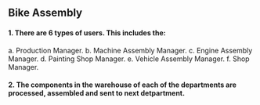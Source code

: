 ## Bike Assembly
#### 1. There are 6 types of users. This includes the:
   a. Production Manager.
   b. Machine Assembly Manager.
   c. Engine Assembly Manager.
   d. Painting Shop Manager.
   e. Vehicle Assembly Manager.
   f. Shop Manager.
#### 2. The components in the warehouse of each of the departments are processed, assembled and sent to next detpartment.
